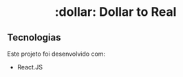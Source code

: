 <h1 align="center">
  :dollar: Dollar to Real
</h1>
<h2>Tecnologias</h2>
Este projeto foi desenvolvido com:
<ul>
  <li>React.JS</li>
</ul>

